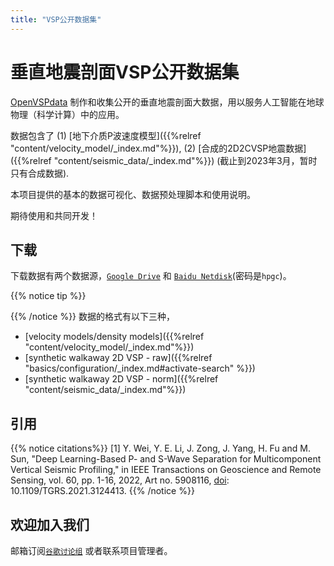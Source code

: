 ```yaml
---
title: "VSP公开数据集"
---
```


# 垂直地震剖面VSP公开数据集
[OpenVSPdata](https://github.com/weiyw16/OpenVSPdata) 制作和收集公开的垂直地震剖面大数据，用以服务人工智能在地球物理（科学计算）中的应用。

数据包含了 (1) [地下介质P波速度模型]({{%relref "content/velocity_model/_index.md"%}}), (2) [合成的2D2CVSP地震数据]({{%relref "content/seismic_data/_index.md"%}}) (截止到2023年3月，暂时只有合成数据). 

本项目提供的基本的数据可视化、数据预处理脚本和使用说明。

期待使用和共同开发！

## 下载
下载数据有两个数据源，[`Google Drive`](https://drive.google.com/drive/folders/1J1UI__lw1BjUFeBrUA4ms6QqOXoB5HGS?usp=sharing) 和 [`Baidu Netdisk`](https://pan.baidu.com/s/1xR0sFMzBbdXmg7mf4VPMwQ?pwd=hpgc)(密码是`hpgc`)。


{{% notice tip %}}

{{% /notice %}}
数据的格式有以下三种，
* [velocity models/density models]({{%relref "content/velocity_model/_index.md"%}}) 
* [synthetic walkaway 2D VSP - raw]({{%relref "basics/configuration/_index.md#activate-search" %}}) 
* [synthetic walkaway 2D VSP - norm]({{%relref "content/seismic_data/_index.md"%}}) 

<!-- ![Screenshot](https://github.com/matcornic/hugo-theme-learn/raw/master/images/screenshot.png?width=40pc&classes=shadow) -->

## 引用


<!-- {{% notice citations%}}
@ARTICLE{PSnet,\
  author={Wei, Yanwen and Li, Yunyue Elita and Zong, Jingjing and Yang, Jizhong and Fu, Haohuan and Sun, Mengyao},\
  journal={IEEE Transactions on Geoscience and Remote Sensing}, \
  title={Deep Learning-Based P- and S-Wave Separation for Multicomponent Vertical Seismic Profiling}, \
  year={2022},\
  volume={60},\
  number={},\
  pages={1-16},\
  doi={10.1109/TGRS.2021.3124413}}
{{% /notice %}} -->

{{% notice citations%}}
[1] Y. Wei, Y. E. Li, J. Zong, J. Yang, H. Fu and M. Sun, "Deep Learning-Based P- and S-Wave Separation for Multicomponent Vertical Seismic Profiling," in IEEE Transactions on Geoscience and Remote Sensing, vol. 60, pp. 1-16, 2022, Art no. 5908116, [doi](https://doi.org/10.1109/TGRS.2021.3124413): 10.1109/TGRS.2021.3124413. 
{{% /notice %}}

## 欢迎加入我们

邮箱订阅[`谷歌讨论组`](https://groups.google.com/g/openvspdata) 或者联系项目管理者。
